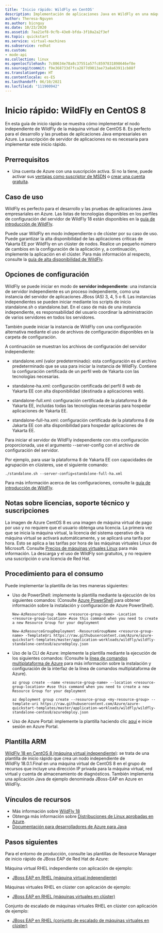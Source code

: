 ```yaml
---
title: 'Inicio rápido: WildFly en CentOS'
description: Implementación de aplicaciones Java en WildFly en una máquina virtual de CentOS
author: Theresa-Nguyen
ms.author: bicnguy
ms.date: 10/23/2020
ms.assetid: 7aa21ef8-9cfb-43e0-bfda-3f10a2a2f3ef
ms.topic: quickstart
ms.service: virtual-machines
ms.subservice: redhat
ms.custom:
- mode-api
ms.collection: linux
ms.openlocfilehash: 7c80634e78a8c37551a57fc8597831898646ef8e
ms.sourcegitcommit: f9e368733d7fca2877d9013ae73a8a63911cb88f
ms.translationtype: HT
ms.contentlocale: es-ES
ms.lasthandoff: 06/10/2021
ms.locfileid: "111900942"
---
```

# <a name="quickstart-wildfly-on-centos-8"></a>Inicio rápido: WildFly en CentOS 8

En esta guía de inicio rápido se muestra cómo implementar el nodo independiente de WildFly de la máquina virtual de CentOS 8. Es perfecto para el desarrollo y las pruebas de aplicaciones Java empresariales en Azure. La suscripción de servidor de aplicaciones no es necesaria para implementar este inicio rápido.

## <a name="prerequisites"></a>Prerrequisitos

* Una cuenta de Azure con una suscripción activa. Si no la tiene, puede activar sus [ventajas como suscriptor de MSDN](https://azure.microsoft.com/pricing/member-offers/msdn-benefits-details) o [crear una cuenta gratuita](https://azure.microsoft.com/pricing/free-trial).

## <a name="use-case"></a>Caso de uso

WildFly es perfecto para el desarrollo y las pruebas de aplicaciones Java empresariales en Azure. Las listas de tecnologías disponibles en los perfiles de configuración del servidor de WildFly 18 están disponibles en la [guía de introducción de WildFly](https://docs.wildfly.org/18/Getting_Started_Guide.html#getting-started-with-wildfly).

Puede usar WildFly en modo independiente o de clúster por su caso de uso. Puede garantizar la alta disponibilidad de las aplicaciones críticas de Yakarta EE por WildFly en un clúster de nodos. Realice un pequeño número de cambios en la configuración de la aplicación y, a continuación, implemente la aplicación en el clúster. Para más información al respecto, consulte la [guía de alta disponibilidad de WildFly](https://docs.wildfly.org/18/High_Availability_Guide.html).

## <a name="configuration-choice"></a>Opciones de configuración

WildFly se puede iniciar en modo de **servidor independiente**: una instancia de servidor independiente es un proceso independiente, como una instancia del servidor de aplicaciones JBoss (AS) 3, 4, 5 o 6. Las instancias independientes se pueden iniciar mediante los scripts de inicio standalone.sh o standalone.bat. En el caso de más de una instancia independiente, es responsabilidad del usuario coordinar la administración de varios servidores en todos los servidores.

También puede iniciar la instancia de WildFly con una configuración alternativa mediante el uso de archivos de configuración disponibles en la carpeta de configuración.

A continuación se muestran los archivos de configuración del servidor independiente:

- standalone.xml (valor predeterminado): esta configuración es el archivo predeterminado que se usa para iniciar la instancia de WildFly. Contiene la configuración certificada de un perfil web de Yakarta con las tecnologías necesarias.
   
- standalone-ha.xml: configuración certificada del perfil 8 web de Yakarta EE con alta disponibilidad (destinada a aplicaciones web).
   
- standalone-full.xml: configuración certificada de la plataforma 8 de Yakarta EE, incluidas todas las tecnologías necesarias para hospedar aplicaciones de Yakarta EE.

- standalone-full-ha.xml: configuración certificada de la plataforma 8 de Jakarta EE con alta disponibilidad para hospedar aplicaciones de Yakarta EE.

Para iniciar el servidor de WildFly independiente con otra configuración proporcionada, use el argumento --server-config con el archivo de configuración del servidor.

Por ejemplo, para usar la plataforma 8 de Yakarta EE con capacidades de agrupación en clústeres, use el siguiente comando:

```
./standalone.sh --server-config=standalone-full-ha.xml
```

Para más información acerca de las configuraciones, consulte la [guía de introducción de WildFly](https://docs.wildfly.org/18/Getting_Started_Guide.html#wildfly-10-configurations).

## <a name="licensing-support-and-subscription-notes"></a>Notas sobre licencias, soporte técnico y suscripciones

La imagen de Azure CentOS 8 es una imagen de máquina virtual de pago por uso y no requiere que el usuario obtenga una licencia. La primera vez que se inicia la máquina virtual, la licencia del sistema operativo de la máquina virtual se activará automáticamente, y se aplicará una tarifa por hora. Esto se aplica a las tarifas por hora de las máquinas virtuales Linux de Microsoft. Consulte [Precios de máquinas virtuales Linux](https://azure.microsoft.com/pricing/details/virtual-machines/linux/#linux) para más información. La descarga y el uso de WildFly son gratuitos, y no requiere una suscripción o una licencia de Red Hat.

## <a name="how-to-consume"></a>Procedimiento para el consumo

Puede implementar la plantilla de las tres maneras siguientes:

- Uso de PowerShell: implemente la plantilla mediante la ejecución de los siguientes comandos: (Consulte [Azure PowerShell](/powershell/azure/) para obtener información sobre la instalación y configuración de Azure PowerShell).

    ```
    New-AzResourceGroup -Name <resource-group-name> -Location <resource-group-location> #use this command when you need to create a new Resource Group for your deployment
    ```

    ```
    New-AzResourceGroupDeployment -ResourceGroupName <resource-group-name> -TemplateUri https://raw.githubusercontent.com/Azure/azure-quickstart-templates/master/application-workloads/wildfly/wildfly-standalone-centos8/azuredeploy.json
    ```
    
- Uso de la CLI de Azure: implemente la plantilla mediante la ejecución de los siguientes comandos: (Consulte la [línea de comandos multiplataforma de Azure](/cli/azure/install-azure-cli) para más información sobre la instalación y configuración de la interfaz de la línea de comandos multiplataforma de Azure).

    ```
    az group create --name <resource-group-name> --location <resource-group-location> #use this command when you need to create a new Resource Group for your deployment
    ```

    ```
    az deployment group create --resource-group <my-resource-group> --template-uri https://raw.githubusercontent.com/Azure/azure-quickstart-templates/master/application-workloads/wildfly/wildfly-standalone-centos8/azuredeploy.json
    ```

- Uso de Azure Portal: implemente la plantilla haciendo clic <a href="https://portal.azure.com/#create/Microsoft.Template/uri/https%3A%2F%2Fraw.githubusercontent.com%2FAzure%2Fazure-quickstart-templates%2Fmaster%2Fapplication-workloads%2Fwildfly%2Fwildfly-standalone-centos8%2Fazuredeploy.json" target="_blank">aquí</a> e inicie sesión en Azure Portal.

## <a name="arm-template"></a>Plantilla ARM

<a href="https://github.com/Azure/azure-quickstart-templates/tree/master/application-workloads/wildfly/wildfly-standalone-centos8" target="_blank"> WildFly 18 en CentOS 8 (máquina virtual independiente)</a>: se trata de una plantilla de inicio rápido que crea un nodo independiente de WildFly 18.0.1.Final en una máquina virtual de CentOS 8 en el grupo de recursos que incluye una dirección IP privada para la máquina virtual, red virtual y cuenta de almacenamiento de diagnósticos. También implementa una aplicación Java de ejemplo denominada JBoss-EAP en Azure en WildFly.

## <a name="resource-links"></a>Vínculos de recursos

* Más información sobre [WildFly 18](https://docs.wildfly.org/18/)
* Obtenga más información sobre [Distribuciones de Linux aprobadas en Azure](../../linux/endorsed-distros.md).
* [Documentación para desarrolladores de Azure para Java](https://github.com/JasonFreeberg/jboss-on-app-service)

## <a name="next-steps"></a>Pasos siguientes

Para el entorno de producción, consulte las plantillas de Resource Manager de inicio rápido de JBoss EAP de Red Hat de Azure:

Máquina virtual RHEL independiente con aplicación de ejemplo:

*  <a href="https://github.com/Azure/azure-quickstart-templates/tree/master/jboss-eap-standalone-rhel" target="_blank"> JBoss EAP en RHEL (máquina virtual independiente)</a>

Máquinas virtuales RHEL en clúster con aplicación de ejemplo:

* <a href="https://github.com/Azure/azure-quickstart-templates/tree/master/jboss-eap-clustered-multivm-rhel" target="_blank"> JBoss EAP en RHEL (máquinas virtuales en clúster)</a>

Conjunto de escalado de máquinas virtuales RHEL en clúster con aplicación de ejemplo:

* <a href="https://github.com/Azure/azure-quickstart-templates/tree/master/jboss-eap-clustered-vmss-rhel" target="_blank"> JBoss EAP en RHEL (conjunto de escalado de máquinas virtuales en clúster)</a>
